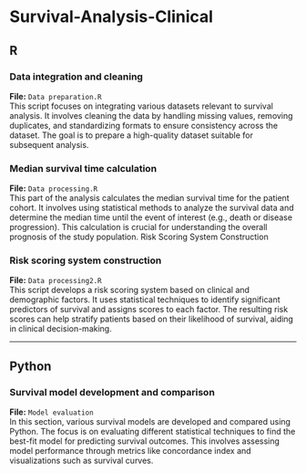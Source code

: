 # Survival-Analysis-Clinical

## R

### Data integration and cleaning
**File:** `Data preparation.R`     
This script focuses on integrating various datasets relevant to survival analysis. It involves cleaning the data by handling missing values, removing duplicates, and standardizing formats to ensure consistency across the dataset. The goal is to prepare a high-quality dataset suitable for subsequent analysis.

### Median survival time calculation 
**File:** `Data processing.R`         
This part of the analysis calculates the median survival time for the patient cohort. It involves using statistical methods to analyze the survival data and determine the median time until the event of interest (e.g., death or disease progression). This calculation is crucial for understanding the overall prognosis of the study population.
Risk Scoring System Construction

### Risk scoring system construction
**File:** `Data processing2.R`   
This script develops a risk scoring system based on clinical and demographic factors. It uses statistical techniques to identify significant predictors of survival and assigns scores to each factor. The resulting risk scores can help stratify patients based on their likelihood of survival, aiding in clinical decision-making.

---
## Python

### Survival model development and comparison
**File:** `Model evaluation`          
 In this section, various survival models are developed and compared using Python. The focus is on evaluating different statistical techniques to find the best-fit model for predicting survival outcomes. This involves assessing model performance through metrics like concordance index and visualizations such as survival curves.
